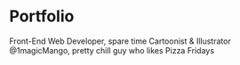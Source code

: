 # Portfolio
Front-End Web Developer, spare time Cartoonist & Illustrator @1magicMango, pretty chill guy who likes Pizza Fridays
